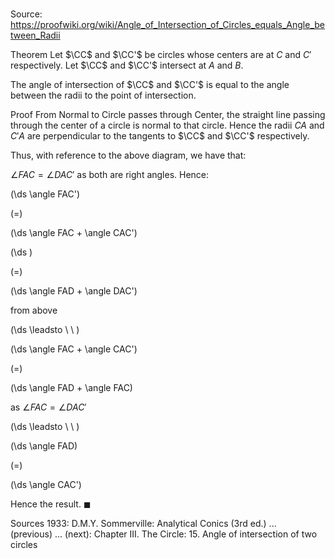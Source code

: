 # 

Source: https://proofwiki.org/wiki/Angle_of_Intersection_of_Circles_equals_Angle_between_Radii

Theorem
Let $\CC$ and $\CC'$ be circles whose centers are at $C$ and $C'$ respectively.
Let $\CC$ and $\CC'$ intersect at $A$ and $B$.

The angle of intersection of $\CC$ and $\CC'$ is equal to the angle between the radii to the point of intersection.


Proof
From Normal to Circle passes through Center, the straight line passing through the center of a circle is normal to that circle.
Hence the radii $CA$ and $C'A$ are perpendicular to the tangents to $\CC$ and $\CC'$ respectively.




Thus, with reference to the above diagram, we have that:

$\angle FAC = \angle DAC'$
as both are right angles.
Hence:














\(\ds \angle FAC'\)

\(=\)







\(\ds \angle FAC + \angle CAC'\)




















\(\ds \)

\(=\)







\(\ds \angle FAD + \angle DAC'\)





from above








\(\ds \leadsto \ \ \)





\(\ds \angle FAC + \angle CAC'\)

\(=\)







\(\ds \angle FAD + \angle FAC\)





as $\angle FAC = \angle DAC'$








\(\ds \leadsto \ \ \)





\(\ds \angle FAD\)

\(=\)







\(\ds \angle CAC'\)









Hence the result.
$\blacksquare$


Sources
1933: D.M.Y. Sommerville: Analytical Conics (3rd ed.) ... (previous) ... (next): Chapter $\text {III}$. The Circle: $15$. Angle of intersection of two circles




